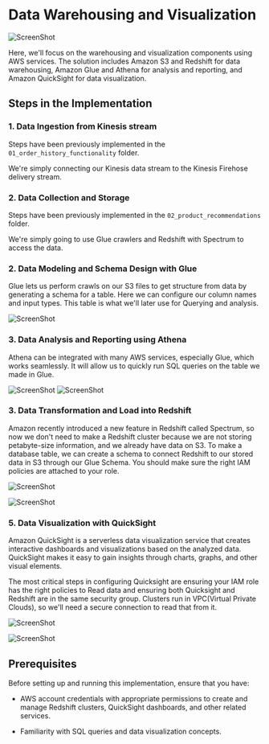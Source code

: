 # Data Warehousing and Visualization

![ScreenShot](/assets/images/05.png)

Here, we'll focus on the warehousing and visualization components using AWS services. The solution includes Amazon S3 and Redshift for data warehousing, Amazon Glue and Athena for analysis and reporting, and Amazon QuickSight for data visualization.

## Steps in the Implementation

### 1. Data Ingestion from Kinesis stream
Steps have been previously implemented in the `01_order_history_functionality` folder.

We're simply connecting our Kinesis data stream to the Kinesis Firehose delivery stream.

### 2. Data Collection and Storage 

Steps have been previously implemented in the `02_product_recommendations` folder.

We're simply going to use Glue crawlers and Redshift with Spectrum to access the data.

### 2. Data Modeling and Schema Design with Glue

Glue lets us perform crawls on our S3 files to get structure from data by generating a schema for a table. Here we can configure our column names and input types. This table is what we'll later use for Querying and analysis.

![ScreenShot](/assets/images/Glue_table.png)

### 3. Data Analysis and Reporting using Athena

Athena can be integrated with many AWS services, especially Glue, which works seamlessly. It will allow us to quickly run SQL queries on the table we made in Glue. 

![ScreenShot](/assets/images/Athena_small.png)
![ScreenShot](/assets/images/Athena.png)

### 3. Data Transformation and Load into Redshift

Amazon recently introduced a new feature in Redshift called Spectrum, so now we don't need to make a Redshift cluster because we are not storing petabyte-size information, and we already have data on S3. To make a database table, we can create a schema to connect Redshift to our stored data in S3 through our Glue Schema. You should make sure the right IAM policies are attached to your role. 

![ScreenShot](/assets/images/Redshift_table.png)

![ScreenShot](/assets/images/Redshift_fields.png)



### 5. Data Visualization with QuickSight

Amazon QuickSight is a serverless data visualization service that creates interactive dashboards and visualizations based on the analyzed data. QuickSight makes it easy to gain insights through charts, graphs, and other visual elements.

The most critical steps in configuring Quicksight are ensuring your IAM role has the right policies to Read data and ensuring both Quicksight and Redshift are in the same security group. Clusters run in VPC(Virtual Private Clouds), so we'll need a secure connection to read that from it.

![ScreenShot](/assets/images/Quicksight_fields.png)


![ScreenShot](/assets/images/Quicksight_viz.png)


## Prerequisites

Before setting up and running this implementation, ensure that you have:

- AWS account credentials with appropriate permissions to create and manage Redshift clusters, QuickSight dashboards, and other related services.

- Familiarity with SQL queries and data visualization concepts.


